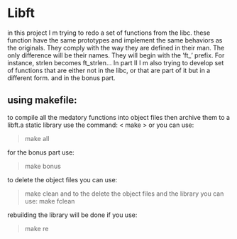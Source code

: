 # Libft
in this project I m trying to redo a set of functions from the libc. these function have the
same prototypes and implement the same behaviors as the originals. They comply
with the way they are defined in their man. The only difference will be their names. They
will begin with the ’ft_’ prefix. For instance, strlen becomes ft_strlen...
In part II I m also trying to develop set of functions that are either not in the libc,
or that are part of it but in a different form.
and in the bonus part.

## using makefile:
to compile all the medatory functions into object files then archive them to a libft.a static library use the command:
< make >
or you can use:
> make all

for the bonus part use:
> make bonus

to delete the object files you can use:
>make clean
and to the delete the object files and the library you can use:
> make fclean 

rebuilding the library will be done if you use:
> make re

